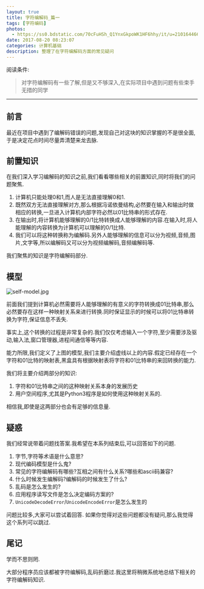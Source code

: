 ```yaml
---
layout: true
title: 字符编解码_篇一
tags: [字符编码]
photos:
  - https://ss0.bdstatic.com/70cFuHSh_Q1YnxGkpoWK1HF6hhy/it/u=2101644666,226488022&fm=26&gp=0.jpg
date: 2017-08-20 08:23:07
categories: 计算机基础
description: 整理了在字符编解码方面的常见疑问
---
```


阅读条件:
> 对字符编解码有一些了解,但是又不够深入,在实际项目中遇到问题有些束手无措的同学

---

<!--more-->

## 前言
最近在项目中遇到了编解码错误的问题,发现自己对这块的知识掌握的不是很全面,于是决定花点时间尽量弄清楚来龙去脉.

## 前置知识
在我们深入学习编解码的知识之前,我们看看哪些相关的前置知识,同时将我们的问题聚焦.

1. 计算机只能处理0和1,而人是无法直接理解0和1.
2. 既然双方无法直接理解对方,那么根据冯诺依曼结构,必然要在输入和输出时做相应的转换,一旦进入计算机内部字符必然以01比特串的形式存在.
3. 在输出时,将计算机能够理解的0/1比特转换成人能够理解的内容.在输入时,将人能理解的内容转换为计算机可以理解的0/1比特.
4. 我们可以将这种转换称为编解码.另外人能够理解的信息可以分为视频,音频,图片,文字等,所以编解码又可以分为视频编解码,音频编解码等.

我们聚焦的知识是字符编解码部分.

## 模型
![self-model.jpg](http://ww1.sinaimg.cn/large/006kvZhRgy1fjjbcziv2bj30qo0k0t96.jpg)

前面我们提到计算机必然需要将人能够理解的有意义的字符转换成01比特串,那么必然要存在这样一种映射关系来进行转换.同时保证显示的时候可以将01比特串转换为字符,保证信息不丢失.

事实上,这个转换的过程是非常复杂的.我们仅仅考虑输入一个字符,至少需要涉及驱动,输入法,窗口管理器,进程间通信等等内容.

能力所限,我们定义了上图的模型,我们主要介绍虚线以上的内容.假定已经存在一个字符和01比特的映射表,黑盒具有根据映射表将字符和01比特串的来回转换的能力.

我们将主要介绍两部分的知识:
1. 字符和01比特串之间的这种映射关系本身的发展历史
2. 用户空间程序,尤其是Python3程序是如何使用这种映射关系的.

相信我,即使是这两部分也会有足够的信息量.

## 疑惑
我们经常说带着问题找答案.我希望在本系列结束后,可以回答如下的问题.
1. 字节,字符等术语是什么意思?
2. 现代编码模型是什么鬼?
3. 常见的字符编解码有哪些?互相之间有什么关系?哪些和ascii码兼容?
4. 什么时候发生编解码?编解码的时候发生了什么?
5. 乱码是怎么发生的?
6. 应用程序读写文件是怎么决定编码方案的?
7. `UnicodeDecodeError`/`UnicodeEncodeError`是怎么发生的

问题比较多,大家可以尝试着回答. 如果你觉得对这些问题都没有疑问,那么我觉得这个系列可以跳过.

## 尾记
学而不思则罔.

大部分程序员应该都被字符编解码,乱码折磨过.我这里将稍微系统地总结下相关的字符编解码知识.
